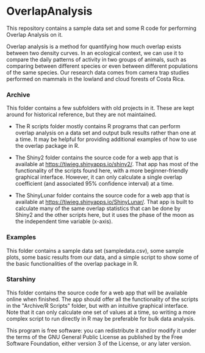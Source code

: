 # OverlapAnalysis
This repository contains a sample data set and some R code for performing Overlap Analysis on it.

Overlap analysis is a method for quantifying how much overlap exists between two density curves. In an ecological context, we can use it to compare the daily patterns of activity in two groups of animals, such as comparing between different species or even between different populations of the same species. Our research data comes from camera trap studies performed on mammals in the lowland and cloud forests of Costa Rica.

### Archive
This folder contains a few subfolders with old projects in it. These are kept around for historical reference, but they are not maintained.

* The R scripts folder mostly contains R programs that can perform overlap analysis on a data set and output bulk results rather than one at a time. It may be helpful for providing additional examples of how to use the overlap package in R.

* The Shiny2 folder contains the source code for a web app that is available at https://tjwieg.shinyapps.io/shiny2/. That app has most of the functionality of the scripts found here, with a more beginner-friendly graphical interface. However, it can only calculate a single overlap coefficient (and associated 95% confidence interval) at a time.

* The ShinyLunar folder contains the source code for a web app that is available at https://tjwieg.shinyapps.io/ShinyLunar/. That app is built to calculate many of the same overlap statistics that can be done by Shiny2 and the other scripts here, but it uses the phase of the moon as the independent time variable (x-axis).

### Examples
This folder contains a sample data set (sampledata.csv), some sample plots, some basic results from our data, and a simple script to show some of the basic functionalities of the overlap package in R.

### Starshiny
This folder contains the source code for a web app that will be available online when finished. The app should offer all the functionality of the scripts in the "Archive/R Scripts" folder, but with an intuitive graphical interface. Note that it can only calculate one set of values at a time, so writing a more complex script to run directly in R may be preferable for bulk data analysis.


This program is free software: you can redistribute it and/or modify it under the terms of the GNU General Public License as published by the Free Software Foundation, either version 3 of the License, or any later version.
